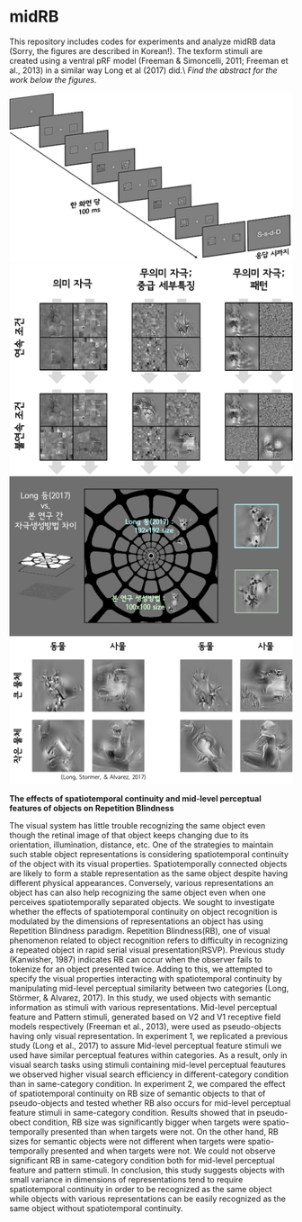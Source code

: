 # midRB

This repository includes codes for experiments and analyze midRB data (Sorry, the figures are described in Korean!).
The texform stimuli are created using a ventral pRF model (Freeman & Simoncelli, 2011; Freeman et al., 2013) in a similar way Long et al (2017) did.\ 
*Find the abstract for the work below the figures.*

![Procedure](https://github.com/JiyeongHa/midRB/blob/master/procedure_midRB.png)
![Experimental design](https://github.com/JiyeongHa/midRB/blob/master/experimental_Design_midRB.png)
![Creating stimuli](https://github.com/JiyeongHa/midRB/blob/master/creating_stimuli.png)
![Long_et_al_2017_vs._Ha_2017](https://github.com/JiyeongHa/midRB/blob/master/comparison_midRB.png)

**The effects of spatiotemporal continuity and mid-level perceptual features of objects on Repetition Blindness**

The visual system has little trouble recognizing the same object even though the retinal image of that object keeps changing due to its orientation, illumination, distance, etc. One of the strategies to maintain such stable object representations is considering spatiotemporal continuity of the object with its visual properties. Spatiotemporally connected objects are likely to form a stable representation as the same object despite having different physical appearances. Conversely, various representations an object has can also help recognizing the same object even when one perceives spatiotemporally separated objects. We sought to investigate whether the effects of spatiotemporal continuity on object recognition is modulated by the dimensions of representations an object has using Repetition Blindness paradigm. Repetition Blindness(RB), one of visual phenomenon related to object recognition refers to difficulty in recognizing a repeated object in rapid serial visual presentation(RSVP). Previous study (Kanwisher, 1987) indicates RB can occur when the observer fails to tokenize for an object presented twice. Adding to this, we attempted to specify the visual properties interacting with spatiotemporal continuity by manipulating mid-level perceptual similarity between two categories (Long, Störmer, & Alvarez, 2017). In this study, we used objects with semantic information as stimuli with various representations. Mid-level perceptual feature and Pattern stimuli, generated based on V2 and V1 receptive field models respectively (Freeman et al., 2013), were used as pseudo-objects having only visual representation. In experiment 1, we replicated a previous study (Long et al., 2017) to assure Mid-level perceptual feature stimuli we used have similar perceptual features within categories. As a result, only in visual search tasks using stimuli containing mid-level perceptual feautures we observed higher visual search efficiency in different-category condition than in same-category condition. In experiment 2, we compared the effect of spatiotemporal continuity on RB size of semantic objects to that of pseudo-objects and tested whether RB also occurs for mid-level perceptual feature stimuli in same-category condition. Results showed that in pseudo-obect condition, RB size was significantly bigger when targets were spatio-temporally presented than when targets were not. On the other hand, RB sizes for semantic objects were not different when targets were spatio-temporally presented and when targets were not. We could not observe significant RB in same-category condition both for mid-level perceptual feature and pattern stimuli. In conclusion, this study suggests objects with small variance in dimensions of representations tend to require spatiotemporal continuity in order to be recognized as the same object while objects with various representations can be easily recognized as the same object without spatiotemporal continuity.
